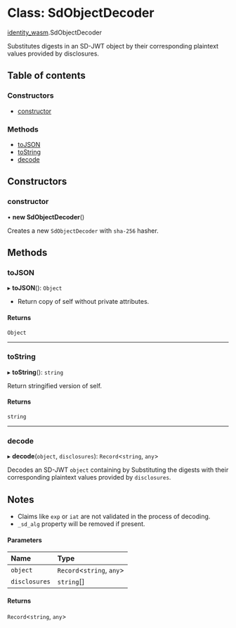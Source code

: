 # Class: SdObjectDecoder

[identity\_wasm](../modules/identity_wasm.md).SdObjectDecoder

Substitutes digests in an SD-JWT object by their corresponding plaintext values provided by disclosures.

## Table of contents

### Constructors

- [constructor](identity_wasm.SdObjectDecoder.md#constructor)

### Methods

- [toJSON](identity_wasm.SdObjectDecoder.md#tojson)
- [toString](identity_wasm.SdObjectDecoder.md#tostring)
- [decode](identity_wasm.SdObjectDecoder.md#decode)

## Constructors

### constructor

• **new SdObjectDecoder**()

Creates a new `SdObjectDecoder` with `sha-256` hasher.

## Methods

### toJSON

▸ **toJSON**(): `Object`

* Return copy of self without private attributes.

#### Returns

`Object`

___

### toString

▸ **toString**(): `string`

Return stringified version of self.

#### Returns

`string`

___

### decode

▸ **decode**(`object`, `disclosures`): `Record`\<`string`, `any`\>

Decodes an SD-JWT `object` containing by Substituting the digests with their corresponding
plaintext values provided by `disclosures`.

## Notes
* Claims like `exp` or `iat` are not validated in the process of decoding.
* `_sd_alg` property will be removed if present.

#### Parameters

| Name | Type |
| :------ | :------ |
| `object` | `Record`\<`string`, `any`\> |
| `disclosures` | `string`[] |

#### Returns

`Record`\<`string`, `any`\>
